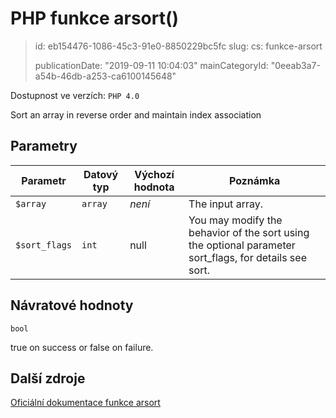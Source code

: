 PHP funkce arsort()
===================

> id: eb154476-1086-45c3-91e0-8850229bc5fc
> slug:
> 	cs: funkce-arsort
>
> publicationDate: "2019-09-11 10:04:03"
> mainCategoryId: "0eeab3a7-a54b-46db-a253-ca6100145648"

Dostupnost ve verzích: `PHP 4.0`

Sort an array in reverse order and maintain index association


Parametry
--------------

| Parametr | Datový typ | Výchozí hodnota | Poznámka |
|-----|-----|-----|-----|
| `$array` | `array` | *není* | The input array. |
| `$sort_flags` | `int` | null | You may modify the behavior of the sort using the optional parameter sort_flags, for details see sort. |


Návratové hodnoty
----------------

`bool`

true on success or false on failure.

Další zdroje
------------

[Oficiální dokumentace funkce arsort](https://www.php.net/manual/en/function.arsort.php)
